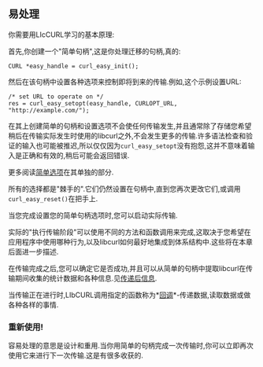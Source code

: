
## 易处理

你需要用LIcCURL学习的基本原理:

首先,你创建一个"简单句柄",这是你处理迁移的句柄,真的:

```
CURL *easy_handle = curl_easy_init();
```

然后在该句柄中设置各种选项来控制即将到来的传输.例如,这个示例设置URL:

```
/* set URL to operate on */
res = curl_easy_setopt(easy_handle, CURLOPT_URL, "http://example.com/");
```

在其上创建简单的句柄和设置选项不会使任何传输发生,并且通常除了存储您希望稍后在传输实际发生时使用的libcurl之外,不会发生更多的传输.许多语法检查和验证的输入也可能被推迟,所以仅仅因为`curl_easy_setopt`没有抱怨,这并不意味着输入是正确和有效的,稍后可能会返回错误.

更多阅读[简单选项](libcurl-options.md)在其单独的部分.

所有的选择都是"棘手的".它们仍然设置在句柄中,直到您再次更改它们,或调用`curl_easy_reset()`在把手上.

当您完成设置您的简单句柄选项时,您可以启动实际传输.

实际的"执行传输阶段"可以使用不同的方法和函数调用来完成,这取决于您希望在应用程序中使用哪种行为,以及libcurl如何最好地集成到体系结构中.这些将在本章后面进一步描述.

在传输完成之后,您可以确定它是否成功,并且可以从简单的句柄中提取libcurl在传输期间收集的统计数据和各种信息.见[传递后信息](libcurl-getinfo.md).

当传输正在进行时,LIbCURL调用指定的函数称为*[回调](libcurl-callbacks.md])*-传递数据,读取数据或做各种各样的事情.

### 重新使用!

容易处理的意思是设计和重用.当你用简单的句柄完成一次传输时,你可以立即再次使用它来进行下一次传输.这是有很多收获的.

